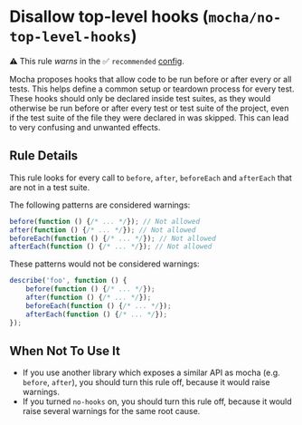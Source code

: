 # Disallow top-level hooks (`mocha/no-top-level-hooks`)

⚠️ This rule _warns_ in the ✅ `recommended` [config](https://github.com/lo1tuma/eslint-plugin-mocha#configs).

<!-- end auto-generated rule header -->

Mocha proposes hooks that allow code to be run before or after every or all tests. This helps define a common setup or teardown process for every test.
These hooks should only be declared inside test suites, as they would otherwise be run before or after every test or test suite of the project, even if the test suite of the file they were declared in was skipped. This can lead to very confusing and unwanted effects.

## Rule Details

This rule looks for every call to `before`, `after`, `beforeEach` and `afterEach` that are not in a test suite.

The following patterns are considered warnings:

```js
before(function () {/* ... */}); // Not allowed
after(function () {/* ... */}); // Not allowed
beforeEach(function () {/* ... */}); // Not allowed
afterEach(function () {/* ... */}); // Not allowed
```

These patterns would not be considered warnings:

```js
describe('foo', function () {
    before(function () {/* ... */});
    after(function () {/* ... */});
    beforeEach(function () {/* ... */});
    afterEach(function () {/* ... */});
});
```

## When Not To Use It

- If you use another library which exposes a similar API as mocha (e.g. `before`, `after`), you should turn this rule off, because it would raise warnings.
- If you turned `no-hooks` on, you should turn this rule off, because it would raise several warnings for the same root cause.

